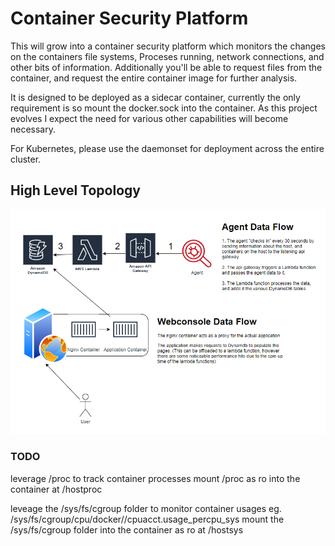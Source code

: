 # Container Security Platform

This will grow into a container security platform which monitors the changes on the containers file systems, Proceses running, network connections, and other bits of information. Additionally you'll be able to request files from the container, and request the entire container image for further analysis.

It is designed to be deployed as a sidecar container, currently the only requirement is so mount the docker.sock into the container. As this project evolves I expect the need for various other capabilities will become necessary. 

For Kubernetes, please use the daemonset for deployment across the entire cluster.


## High Level Topology
![HL Topology](high-level-topology.PNG)

### TODO

leverage /proc to track container processes
mount /proc as ro into the container at /hostproc


leveage the /sys/fs/cgroup folder to monitor container usages
eg. /sys/fs/cgroup/cpu/docker/<CONTAINER ID>/cpuacct.usage_percpu_sys
mount the /sys/fs/cgroup folder into the container as ro at /hostsys